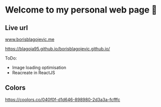 # Welcome to my personal web page 👋

## Live url
www.borisblagojevic.me

https://blagoja95.github.io/borisblagojevic.github.io/

ToDo:
- Image loading optimisation
- Reacreate in ReactJS

## Colors
https://coolors.co/040f0f-d1d646-898980-2d3a3a-fcfffc

